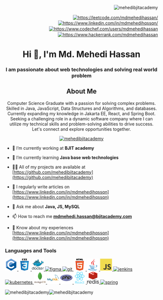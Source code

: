 <p align="right"> <img src="https://komarev.com/ghpvc/?username=mehedibjitacademy&label=Profile%20views&color=0e75b6&style=flat" alt="mehedibjitacademy" /> </p>
<p align="right">
<a href="https://leetcode.com/mdmehedihassan/" target="blank"><img align="center" src="https://raw.githubusercontent.com/rahuldkjain/github-profile-readme-generator/master/src/images/icons/Social/leet-code.svg" alt="https://leetcode.com/mdmehedihassan/" height="30" width="40" /></a>
<a href="https://www.linkedin.com/in/mdmehedihqssqn/" target="blank"><img align="center" src="https://raw.githubusercontent.com/rahuldkjain/github-profile-readme-generator/master/src/images/icons/Social/linked-in-alt.svg" alt="https://www.linkedin.com/in/mdmehedihqssqn/" height="30" width="40" /></a>
<a href="https://www.codechef.com/users/mdmehedihassan" target="blank"><img align="center" src="https://cdn.jsdelivr.net/npm/simple-icons@3.1.0/icons/codechef.svg" alt="https://www.codechef.com/users/mdmehedihassan" height="30" width="40" /></a>
<a href="https://www.hackerrank.com/mdmehedihassan" target="blank"><img align="center" src="https://raw.githubusercontent.com/rahuldkjain/github-profile-readme-generator/master/src/images/icons/Social/hackerrank.svg" alt="https://www.hackerrank.com/mdmehedihassan" height="30" width="40" /></a>
</p>
<h1 align="center">Hi 👋, I'm Md. Mehedi Hassan</h1>
<h3 align="center">I am passionate about web technologies and solving real world problem</h3>
<h2 align="center">About Me</h2>
<p align="center">Computer Science Graduate with a passion for solving complex problems. Skilled in Java, JavaScript, Data Structures and Algorithms, and databases. Currently expanding my knowledge in Jakarta EE, React, and Spring Boot. Seeking a challenging role in a dynamic software company where I can utilize my technical skills and problem-solving abilities to drive success. Let's connect and explore opportunities together.</p>

<p align="center"><a href="https://github.com/ryo-ma/github-profile-trophy"><img src="https://github-profile-trophy.vercel.app/?username=mehedibjitacademy" alt="mehedibjitacademy" /></a> </p>

- 🔭 I’m currently working at **BJIT academy**

- 🌱 I’m currently learning **Java base web technologies**

- 👨‍💻 All of my projects are available at [https://github.com/mehedibjitacademy](https://github.com/mehedibjitacademy)

- 📝 I regularly write articles on [https://www.linkedin.com/in/mdmehedihqssqn](https://www.linkedin.com/in/mdmehedihqssqn)

- 💬 Ask me about **Java, JS, MySQL**

- 📫 How to reach me **mdmehedi.hassan@bjitacademy.com**

- 📄 Know about my experiences [https://www.linkedin.com/in/mdmehedihqssqn](https://www.linkedin.com/in/mdmehedihqssqn)


<h3 align="left">Languages and Tools</h3>
<p align="left"> <a href="https://www.cprogramming.com/" target="_blank" rel="noreferrer"> <img src="https://raw.githubusercontent.com/devicons/devicon/master/icons/c/c-original.svg" alt="c" width="40" height="40"/> </a> <a href="https://www.w3schools.com/css/" target="_blank" rel="noreferrer"> <img src="https://raw.githubusercontent.com/devicons/devicon/master/icons/css3/css3-original-wordmark.svg" alt="css3" width="40" height="40"/> </a> <a href="https://www.docker.com/" target="_blank" rel="noreferrer"> <img src="https://raw.githubusercontent.com/devicons/devicon/master/icons/docker/docker-original-wordmark.svg" alt="docker" width="40" height="40"/> </a> <a href="https://www.figma.com/" target="_blank" rel="noreferrer"> <img src="https://www.vectorlogo.zone/logos/figma/figma-icon.svg" alt="figma" width="40" height="40"/> </a> <a href="https://git-scm.com/" target="_blank" rel="noreferrer"> <img src="https://www.vectorlogo.zone/logos/git-scm/git-scm-icon.svg" alt="git" width="40" height="40"/> </a> <a href="https://www.w3.org/html/" target="_blank" rel="noreferrer"> <img src="https://raw.githubusercontent.com/devicons/devicon/master/icons/html5/html5-original-wordmark.svg" alt="html5" width="40" height="40"/> </a> <a href="https://www.java.com" target="_blank" rel="noreferrer"> <img src="https://raw.githubusercontent.com/devicons/devicon/master/icons/java/java-original.svg" alt="java" width="40" height="40"/> </a> <a href="https://developer.mozilla.org/en-US/docs/Web/JavaScript" target="_blank" rel="noreferrer"> <img src="https://raw.githubusercontent.com/devicons/devicon/master/icons/javascript/javascript-original.svg" alt="javascript" width="40" height="40"/> </a> <a href="https://www.jenkins.io" target="_blank" rel="noreferrer"> <img src="https://www.vectorlogo.zone/logos/jenkins/jenkins-icon.svg" alt="jenkins" width="40" height="40"/> </a> <a href="https://kubernetes.io" target="_blank" rel="noreferrer"> <img src="https://www.vectorlogo.zone/logos/kubernetes/kubernetes-icon.svg" alt="kubernetes" width="40" height="40"/> </a> <a href="https://www.mongodb.com/" target="_blank" rel="noreferrer"> <img src="https://raw.githubusercontent.com/devicons/devicon/master/icons/mongodb/mongodb-original-wordmark.svg" alt="mongodb" width="40" height="40"/> </a> <a href="https://www.mysql.com/" target="_blank" rel="noreferrer"> <img src="https://raw.githubusercontent.com/devicons/devicon/master/icons/mysql/mysql-original-wordmark.svg" alt="mysql" width="40" height="40"/> </a> <a href="https://www.php.net" target="_blank" rel="noreferrer"> <img src="https://raw.githubusercontent.com/devicons/devicon/master/icons/php/php-original.svg" alt="php" width="40" height="40"/> </a> <a href="https://reactjs.org/" target="_blank" rel="noreferrer"> <img src="https://raw.githubusercontent.com/devicons/devicon/master/icons/react/react-original-wordmark.svg" alt="react" width="40" height="40"/> </a> <a href="https://redis.io" target="_blank" rel="noreferrer"> <img src="https://raw.githubusercontent.com/devicons/devicon/master/icons/redis/redis-original-wordmark.svg" alt="redis" width="40" height="40"/> </a> <a href="https://spring.io/" target="_blank" rel="noreferrer"> <img src="https://www.vectorlogo.zone/logos/springio/springio-icon.svg" alt="spring" width="40" height="40"/> </a> </p>

<p><img align="center" src="https://github-readme-stats.vercel.app/api?username=mehedibjitacademy&show_icons=true&locale=en" alt="mehedibjitacademy" /><img align="center" src="https://github-readme-streak-stats.herokuapp.com/?user=mehedibjitacademy&" alt="mehedibjitacademy" /></p>

